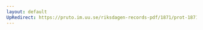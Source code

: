 ```yaml
---
layout: default
UpRedirect: https://pruto.im.uu.se/riksdagen-records-pdf/1871/prot-1871--ak--405.pdf
---
```

